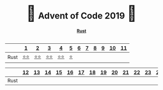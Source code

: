 <div align="center">
    <h1>
    <span style="font-size: 50px">🎄</span>
    Advent of Code 2019
    <span style="font-size: 50px">🎄</span>
    </h1>
    <div><b><a href="https://github.com/Baspar/adventofcode2019/tree/master/rust">Rust</a></b></div>
</div>

<br />

<div align="center">

|           | <a href="https://adventofcode.com/2019/day/1">1</a>                                            | <a href="https://adventofcode.com/2019/day/2">2</a>                                            | <a href="https://adventofcode.com/2019/day/3">3</a>                                            | <a href="https://adventofcode.com/2019/day/4">4</a>                                            | <a href="https://adventofcode.com/2019/day/5">5</a>                                            | <a href="https://adventofcode.com/2019/day/6">6</a>                                            | <a href="https://adventofcode.com/2019/day/7">7</a>                                           | <a href="https://adventofcode.com/2019/day/8">8</a>                                         | <a href="https://adventofcode.com/2019/day/9">9</a>                                            | <a href="https://adventofcode.com/2019/day/10">10</a>                                           | <a href="https://adventofcode.com/2019/day/11">11</a>                                            |
| --------- | ------                                                                                         | ------                                                                                         | ------                                                                                         | ------                                                                                         | ------                                                                                         | ------                                                                                         | -----                                                                                         | -----                                                                                       | -----                                                                                          | ------                                                                                          | ------                                                                                           |
| Rust      | <a href="http://github.com/baspar/adventofcode2019/tree/master/rust/src/days/day1.rs">⭐⭐</a> | <a href="http://github.com/baspar/adventofcode2019/tree/master/rust/src/days/day2.rs">⭐⭐</a> | <a href="http://github.com/baspar/adventofcode2019/tree/master/rust/src/days/day3.rs">⭐⭐</a> | <a href="http://github.com/baspar/adventofcode2019/tree/master/rust/src/days/day4.rs">⭐⭐</a> | <a href="http://github.com/baspar/adventofcode2019/tree/master/rust/src/days/day5.rs">⭐  </a> | <a href="http://github.com/baspar/adventofcode2019/tree/master/rust/src/days/day6.rs">    </a> | <a href="http://github.com/baspar/adventofcode2019/tree/master/rust/src/days/day7.rs">   </a> | <a href="http://github.com/baspar/adventofcode2019/tree/master/rust/src/days/day8.rs"> </a> | <a href="http://github.com/baspar/adventofcode2019/tree/master/rust/src/days/day9.rs">    </a> | <a href="http://github.com/baspar/adventofcode2019/tree/master/rust/src/days/day10.rs">    </a> | <a href="http://github.com/baspar/adventofcode2019/tree/master/rust/src/days/day11.rs">   </a>   |

|           | <a href="https://adventofcode.com/2019/day/12">12</a>                                           | <a href="https://adventofcode.com/2019/day/13">13</a>                                           | <a href="https://adventofcode.com/2019/day/14">14</a>                                           | <a href="https://adventofcode.com/2019/day/15">15</a>                                      | <a href="https://adventofcode.com/2019/day/16">16</a>                                           | <a href="https://adventofcode.com/2019/day/17">17</a>                                           | <a href="https://adventofcode.com/2019/day/18">18</a>                                           | <a href="https://adventofcode.com/2019/day/19">19</a>                                           | <a href="https://adventofcode.com/2019/day/20">20</a>                                           | <a href="https://adventofcode.com/2019/day/21">21</a>                                           | <a href="https://adventofcode.com/2019/day/22">22</a>                                           | <a href="https://adventofcode.com/2019/day/23">23</a>                                         | <a href="https://adventofcode.com/2019/day/24">24</a>                                      | <a href="https://adventofcode.com/2019/day/25">25</a>                                      |
| --------- | ------                                                                                          | ------                                                                                          | ------                                                                                          | ------                                                                                     | ------                                                                                          | ------                                                                                          | ------                                                                                          | -----                                                                                           | -----                                                                                           | -----                                                                                           | ------                                                                                          | ------                                                                                        | ------                                                                                     | --                                                                                         |
| Rust      | <a href="http://github.com/baspar/adventofcode2018/tree/master/rust/src/days/day12.rs">     </a>| <a href="http://github.com/baspar/adventofcode2018/tree/master/rust/src/days/day13.rs">     </a>| <a href="http://github.com/baspar/adventofcode2018/tree/master/rust/src/days/day14.rs">     </a>| <a href="http://github.com/baspar/adventofcode2018/tree/master/rust/src/days/day15.rs"></a>| <a href="http://github.com/baspar/adventofcode2018/tree/master/rust/src/days/day16.rs">     </a>| <a href="http://github.com/baspar/adventofcode2018/tree/master/rust/src/days/day17.rs">     </a>| <a href="http://github.com/baspar/adventofcode2018/tree/master/rust/src/days/day18.rs">     </a>| <a href="http://github.com/baspar/adventofcode2018/tree/master/rust/src/days/day19.rs">     </a>| <a href="http://github.com/baspar/adventofcode2018/tree/master/rust/src/days/day20.rs">     </a>| <a href="http://github.com/baspar/adventofcode2018/tree/master/rust/src/days/day21.rs">     </a>| <a href="http://github.com/baspar/adventofcode2018/tree/master/rust/src/days/day22.rs">     </a>| <a href="http://github.com/baspar/adventofcode2018/tree/master/rust/src/days/day23.rs">   </a>| <a href="http://github.com/baspar/adventofcode2018/tree/master/rust/src/days/day24.rs"></a>| <a href="http://github.com/baspar/adventofcode2018/tree/master/rust/src/days/day25.rs"></a>|

</div>
